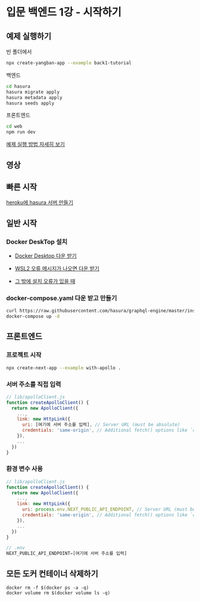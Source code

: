 # 입문 백엔드 1강 - 시작하기

## 예제 실행하기

빈 폴더에서
```bash
npx create-yangban-app --example back1-tutorial
```
백엔드
```bash
cd hasura
hasura migrate apply
hasura metadata apply
hasura seeds apply
```
프론트엔드
```bash
cd web
npm run dev
```
[예제 실행 방법 자세히 보기](https://github.com/YangbanCoding/yangban-beginner/blob/main/docs/back-practice.MD)

## 영상

## 빠른 시작
[heroku에 hasura 서버 만들기](https://heroku.com/deploy?template=https://github.com/hasura/graphql-engine-heroku)

## 일반 시작
### Docker DeskTop 설치
- [Docker Desktop 다운 받기](https://desktop.docker.com/win/stable/Docker%20Desktop%20Installer.exe)

- [WSL2 오류 메시지가 나오면 다운 받기](https://aka.ms/wsl2kernelmsix64)

- [그 밖에 설치 오류가 있을 때](https://docs.docker.com/docker-for-windows/install/)
### docker-compose.yaml 다운 받고 만들기
```bash
curl https://raw.githubusercontent.com/hasura/graphql-engine/master/install-manifests/docker-compose/docker-compose.yaml > docker-compose.yaml
docker-compose up -d
```

## 프론트엔드
### 프로젝트 시작
```bash
npx create-next-app --example with-apollo .
```

### 서버 주소를 직접 입력
```javascript
// lib/apolloClient.js
function createApolloClient() {
  return new ApolloClient({
    ...,
    link: new HttpLink({
      uri: [여기에 서버 주소를 입력], // Server URL (must be absolute)
      credentials: 'same-origin', // Additional fetch() options like `credentials` or `headers`
    }),
    ...
  })
}
```

### 환경 변수 사용
```javascript
// lib/apolloClient.js
function createApolloClient() {
  return new ApolloClient({
    ...,
    link: new HttpLink({
      uri: process.env.NEXT_PUBLIC_API_ENDPOINT, // Server URL (must be absolute)
      credentials: 'same-origin', // Additional fetch() options like `credentials` or `headers`
    }),
    ...
  })
}
```

```javascript
// .env
NEXT_PUBLIC_API_ENDPOINT=[여기에 서버 주소를 입력]
```

## 모든 도커 컨테이너 삭제하기
```
docker rm -f $(docker ps -a -q)
docker volume rm $(docker volume ls -q)
```
